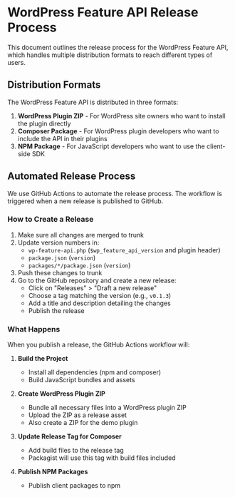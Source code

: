 # WordPress Feature API Release Process

This document outlines the release process for the WordPress Feature API, which handles multiple distribution formats to reach different types of users.

## Distribution Formats

The WordPress Feature API is distributed in three formats:

1. **WordPress Plugin ZIP** - For WordPress site owners who want to install the plugin directly
2. **Composer Package** - For WordPress plugin developers who want to include the API in their plugins
3. **NPM Package** - For JavaScript developers who want to use the client-side SDK

## Automated Release Process

We use GitHub Actions to automate the release process. The workflow is triggered when a new release is published to GitHub.

### How to Create a Release

1. Make sure all changes are merged to trunk
2. Update version numbers in:
   - `wp-feature-api.php` (`$wp_feature_api_version` and plugin header)
   - `package.json` (`version`)
   - `packages/*/package.json` (`version`)
3. Push these changes to trunk
4. Go to the GitHub repository and create a new release:
   - Click on "Releases" > "Draft a new release"
   - Choose a tag matching the version (e.g., `v0.1.3`)
   - Add a title and description detailing the changes
   - Publish the release

### What Happens

When you publish a release, the GitHub Actions workflow will:

1. **Build the Project**
   - Install all dependencies (npm and composer)
   - Build JavaScript bundles and assets

2. **Create WordPress Plugin ZIP**
   - Bundle all necessary files into a WordPress plugin ZIP
   - Upload the ZIP as a release asset
   - Also create a ZIP for the demo plugin

3. **Update Release Tag for Composer**
   - Add build files to the release tag
   - Packagist will use this tag with build files included

4. **Publish NPM Packages**
   - Publish client packages to npm
